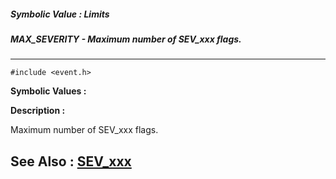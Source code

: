 ##### Symbolic Value : Limits
##### MAX_SEVERITY - Maximum number of SEV_xxx flags.
---
```
#include <event.h>
```

**Symbolic Values :**



**Description :**

Maximum number of SEV_xxx flags.


**See Also :**
[SEV_xxx](/domino-c-api-docs/reference/Symb/SEV_xxx)
---
